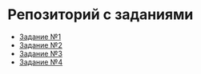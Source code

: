 # Репозиторий с заданиями

- [Задание №1](./1/README.md)
- [Задание №2](./2/README.md)
- [Задание №3](./3/README.md)
- [Задание №4](./4/README.md)